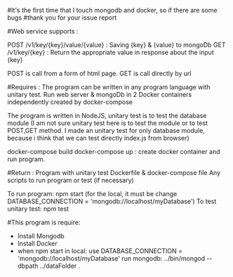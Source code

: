 #It's the first time that I touch mongodb and docker, so if there are some bugs 
#thank you for your issue report

#Web service supports :

POST /v1/key/{key}/value/{value} : Saving {key} & {value} to mongoDb
GET  /v1/key/{key}  : Return the appropriate value in response about the input {key}
 
POST is call from a form of html page.
GET is call directly by url


#Requires :
The program can be written in any program language with unitary test.
Run web server & mongoDb in 2 Docker containers independently created by docker-compose
 
The program is written in NodeJS, unitary test is to test the database module
(I am not sure unitary test here is to test the module or to test POST,GET method. I made an unitary test for only database module, because i think that we can test directly index.js from browser) 

docker-compose build
docker-compose up : create docker container and run program.


#Return : 
Program with unitary test
Dockerfile & docker-compose file
Any scripts to run program or test (if necessary)

To run program: npm start (for the local, it must be change DATABASE_CONNECTION = 'mongodb://localhost/myDatabase')
To test unitary test: npm test


#This program is require:
- Install Mongodb
- Install Docker
- when npm start in local:
use DATABASE_CONNECTION = 'mongodb://localhost/myDatabase'
run mongodb: ../bin/mongod --dbpath ../dataFolder .
#